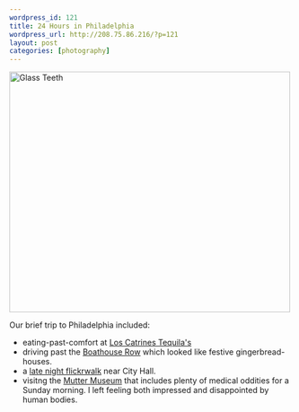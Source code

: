 ```yaml
--- 
wordpress_id: 121
title: 24 Hours in Philadelphia
wordpress_url: http://208.75.86.216/?p=121
layout: post
categories: [photography]
---
```

<div class="flickr-frame"><a href="http://www.flickr.com/photos/downtree/318984667/" title="Glass Teeth"><img src="http://farm1.static.flickr.com/138/318984667_d259953d0a.jpg" class="flickr-photo" width="500" height="429" alt="Glass Teeth" /></a>
</div>
				
<p class="flickr-yourcomment">
Our brief trip to Philadelphia included:

<ul>
<li>eating-past-comfort at <a href="http://www.tequilasphilly.com">Los Catrines Tequila's</a>
<li>driving past the <a href="http://en.wikipedia.org/wiki/Boathouse_Row">Boathouse Row</a> which looked like festive gingerbread-houses.
<li>a <a href="http://www.flickr.com/photos/downtree/sets/72157594414251646/">late night flickrwalk</a> near City Hall.
<li>visitng the <a href="http://www.collphyphil.org/mutter.asp">Mutter Museum</a> that includes plenty of medical oddities for a Sunday morning. I left feeling both impressed and disappointed by human bodies.
</ul>
